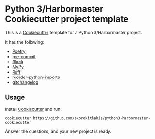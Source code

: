Python 3/Harbormaster Cookiecutter project template
===================================================

This is a [Cookiecutter](https://cookiecutter.readthedocs.io/) template for a Python
3/Harbormaster project.

It has the following:

* [Poetry](https://python-poetry.org/)
* [pre-commit](https://pre-commit.com/)
* [Black](https://github.com/psf/black)
* [MyPy](https://www.mypy-lang.org/)
* [Ruff](https://beta.ruff.rs/docs/)
* [reorder-python-imports](https://github.com/asottile/reorder_python_imports)
* [gitchangelog](https://github.com/vaab/gitchangelog)


Usage
-----

Install [Cookiecutter](https://cookiecutter.readthedocs.io/) and run:

```
cookiecutter https://github.com/skorokithakis/python3-harbormaster-cookiecutter
```

Answer the questions, and your new project is ready.
